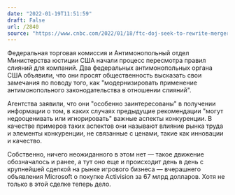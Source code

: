 ```yaml
---
date: "2022-01-19T11:51:59"
draft: False
url: /2840
source: "https://www.cnbc.com/2022/01/18/ftc-doj-seek-to-rewrite-merger-guidelines.html"
---
```


Федеральная торговая комиссия и Антимонопольный отдел Министерства юстиции США начали процесс пересмотра правил слияний для компаний. Два федеральных антимонопольных органа США объявили, что они просят общественность высказать свои замечания по поводу того, как "модернизировать применение антимонопольного законодательства в отношении слияний".

Агентства заявили, что они "особенно заинтересованы" в получении информации о том, в каких случаях предыдущие рекомендации "могут недооценивать или игнорировать" важные аспекты конкуренции. В качестве примеров таких аспектов они называют влияние рынка труда и элементы конкуренции, не связанные с ценами, такие как инновации и качество.

Собственно, ничего неожиданного в этом нет — такое движение обозначалось и ранее, а тут оно еще и происходит день в день с крупнейшей сделкой на рынке игрового бизнеса — вчерашнего объявления Microsoft о покупке Activision за 67 млрд долларов. Хотя не только в этой сделке теперь дело.

